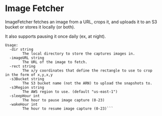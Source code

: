 # Image Fetcher

ImageFetcher fetches an image from a URL, crops it, and uploads it to an S3 bucket or stores it locally (or both).

It also supports pausing it once daily (ex, at night).

```
Usage:
  -dir string
        The local directory to store the captures images in.
  -imageURL string
        The URL of the image to fetch.
  -rect string
        The x/y coordinates that define the rectangle to use to crop in the form of x,y,x,y
  -s3Bucket string
        The S3 bucket name (not the ARN) to upload the snapshots to.
  -s3Region string
        The AWS region to use. (default "us-east-1")
  -sleepHour int
        The hour to pause image capture (0-23)
  -wakeHour int
        The hour to resume image capture (0-23)```

